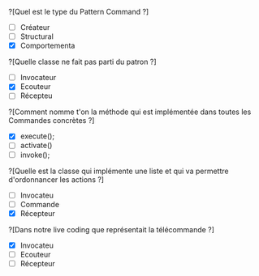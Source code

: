 ?[Quel est le type du Pattern Command ?]
-[ ] Créateur
-[ ] Structural
-[x] Comportementa

?[Quelle classe ne fait pas parti du patron ?]
-[ ] Invocateur
-[x] Ecouteur
-[ ] Récepteu

?[Comment nomme t'on la méthode qui est implémentée dans toutes les Commandes concrètes ?]
-[x] execute();
-[ ] activate()
-[ ] invoke();

?[Quelle est la classe qui implémente une liste et qui va permettre d'ordonnancer les actions ?]
-[ ] Invocateu
-[ ] Commande
-[x] Récepteur

?[Dans notre live coding que représentait la télécommande ?]
-[x] Invocateu
-[ ] Ecouteur
-[ ] Récepteur

